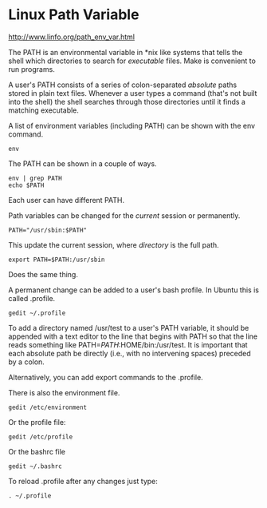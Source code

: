 # Linux Path Variable

http://www.linfo.org/path_env_var.html

The PATH is an environmental variable in *nix like systems that tells the shell which directories to search for _executable_ files. Make is convenient to run programs.

A user's PATH consists of a series of colon-separated _absolute_ paths stored in plain text files. Whenever a user types a command (that's not built into the shell) the shell searches through those directories until it finds a matching executable.

A list of environment variables (including PATH) can be shown with the env command.

    env

The PATH can be shown in a couple of ways.

    env | grep PATH
    echo $PATH

Each user can have different PATH.

Path variables can be changed for the _current_ session or permanently.

    PATH="/usr/sbin:$PATH"

This update the current session, where _directory_ is the full path. 

    export PATH=$PATH:/usr/sbin

Does the same thing.

A permanent change can be added to a user's bash profile. In Ubuntu this is called .profile.

    gedit ~/.profile

To add a directory named /usr/test to a user's PATH variable, it should be appended with a text editor to the line that begins with PATH so that the line reads something like PATH=$PATH:$HOME/bin:/usr/test. It is important that each absolute path be directly (i.e., with no intervening spaces) preceded by a colon. 

Alternatively, you can add export commands to the .profile.

There is also the environment file.

    gedit /etc/environment

Or the profile file:

    gedit /etc/profile

Or the bashrc file

    gedit ~/.bashrc

To reload .profile after any changes just type:

    . ~/.profile

